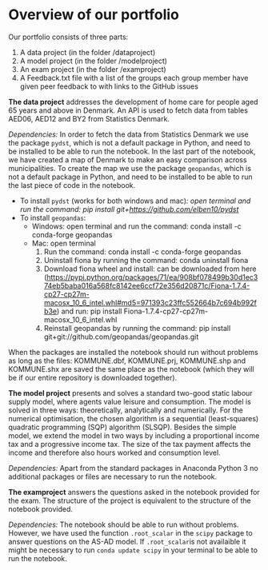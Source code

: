 # Overview of our portfolio

Our portfolio consists of three parts:
  1) A data project (in the folder /dataproject)
  2) A model project (in the folder /modelproject)
  3) An exam project (in the folder /examproject)
  4) A Feedback.txt file with a list of the groups each group member have given peer feedback to with links
     to the GitHub issues

**The data project** addresses the development of home care for people aged 65 years and above in Denmark. An API is used to fetch data from tables AED06, AED12 and BY2 from Statistics Denmark. 

*Dependencies:* In order to fetch the data from Statistics Denmark we use the package `pydst`, which is not a default package in Python, and need to be installed to be able to run the notebook. In the last part of the notebook, we have created a map of Denmark to make an easy comparison across municipalities. To create the map we use the package `geopandas`, which is not a default package in Python, and need to be installed to be able to run the last piece of code in the notebook. 
- To install `pydst` (works for both windows and mac)*: open terminal and run the command: pip install git+https://github.com/elben10/pydst*
- To install `geopandas`: 
    - Windows: open terminal and run the command: conda install -c conda-forge geopandas
    - Mac: open terminal
        1. Run the command: conda install -c conda-forge geopandas
        2. Uninstall fiona by running the command: conda uninstall fiona
        3. Download fiona wheel and install: can be downloaded from here (https://pypi.python.org/packages/71/ea/908bf078499b30d1ec374eb5baba016a568fc8142ee6ccf72e356d20871c/Fiona-1.7.4-cp27-cp27m-macosx_10_6_intel.whl#md5=971393c23ffc552664b7c694b992fb3e) and run: pip install Fiona-1.7.4-cp27-cp27m-macosx_10_6_intel.whl
        4. Reinstall geopandas by running the command: pip install git+git://github.com/geopandas/geopandas.git     

When the packages are installed the notebook should run without problems as long as the files: KOMMUNE.dbf, KOMMUNE.prj, KOMMUNE.shp and KOMMUNE.shx are saved the same place as the notebook (which they will be if our entire repository is downloaded together).

**The model project** presents and solves a standard two-good static labour supply model, where agents value leisure and consumption. The model is solved in three ways: theoretically, analytically and numerically. For the numerical optimisation, the chosen algorithm is a sequential (least-squares) quadratic programming (SQP) algorithm (SLSQP). Besides the simple model, we extend the model in two ways by including a proportional income tax and a progressive income tax. The size of the tax payment affects the income and therefore also hours worked and consumption level.

*Dependencies:* Apart from the standard packages in Anaconda Python 3 no additional packages or files are necessary to run the notebook.

**The examproject** answers the questions asked in the notebook provided for the exam. The structure of the project is equivalent to the structure of the notebook provided. 

*Dependencies:* The notebook should be able to run without problems. However, we have used the function `.root_scalar` in the `scipy` package to answer questions on the AS-AD model. If `.root_scalar`is not availaible it might be necessary to run `conda update scipy` in your terminal to be able to run the notebook. 

